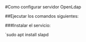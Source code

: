 #Como configurar servidor OpenLdap


##Ejecutar los comandos siguientes:


###Instalar el servicio:


`sudo apt install slapd 
